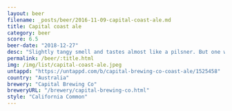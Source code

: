 ```yaml
---
layout: beer
filename: _posts/beer/2016-11-09-capital-coast-ale.md
title: Capital coast ale
category: beer
score: 6.5
beer-date: "2018-12-27"
desc: "Slightly tangy smell and tastes almost like a pilsner. But one with a subtle body and no aftertaste. Good for a hot day"
permalink: /beer/:title.html
img: /img/list/capital-coast-ale.jpeg
untappd: "https://untappd.com/b/capital-brewing-co-coast-ale/1525458"
country: "Australia"
brewery: "Capital Brewing Co"
breweryURL: "/brewery/capital-brewing-co.html"
style: "California Common"
---
```

